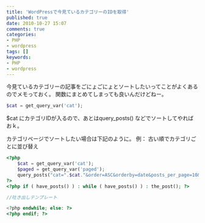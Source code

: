 ```yaml
---
title: 'WordPressで今見ているカテゴリーのIDを取得'
published: true
date: 2010-10-27 15:07
comments: true
categories:
- PHP
- wordpress
tags: []
keywords:
- PHP
- wordpress
---
```

今見ているカテゴリーの記事をごにょごにょとソートしたいってことがよくあるのでメモっておく。
関数にまとめてしまっても良いんだけどねー。

```php
$cat = get_query_var('cat');
```

$cat にカテゴリIDが入るので、あとはquery_posts() などでソートしてやればおｋ。

カテゴリページでソートしたい場合は下記のように。
例： 古い順でカテゴリごとに並び替え
```php
<?php
	$cat = get_query_var('cat');
	$paged = get_query_var('paged');
	query_posts("cat=".$cat."&order=ASC&orderby=date&posts_per_page=10&paged=".$paged);
?>
<?php if ( have_posts() ) : while ( have_posts() ) : the_post(); ?>

//吐き出しテンプレート

<?php endwhile; else: ?>
<?php endif; ?>
```